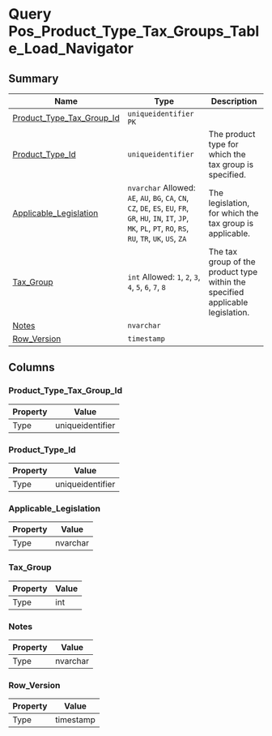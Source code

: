 # Query Pos_Product_Type_Tax_Groups_Table_Load_Navigator


## Summary

| Name | Type | Description |
| - | - | --- |
|[Product_Type_Tax_Group_Id](#product_type_tax_group_id)|`uniqueidentifier` `PK`||
|[Product_Type_Id](#product_type_id)|`uniqueidentifier` |The product type for which the tax group is specified.|
|[Applicable_Legislation](#applicable_legislation)|`nvarchar` Allowed: `AE`, `AU`, `BG`, `CA`, `CN`, `CZ`, `DE`, `ES`, `EU`, `FR`, `GR`, `HU`, `IN`, `IT`, `JP`, `MK`, `PL`, `PT`, `RO`, `RS`, `RU`, `TR`, `UK`, `US`, `ZA`|The legislation, for which the tax group is applicable.|
|[Tax_Group](#tax_group)|`int` Allowed: `1`, `2`, `3`, `4`, `5`, `6`, `7`, `8`|The tax group of the product type within the specified applicable legislation.|
|[Notes](#notes)|`nvarchar` ||
|[Row_Version](#row_version)|`timestamp` ||

## Columns

### Product_Type_Tax_Group_Id

| Property | Value |
| - | - |
|Type|uniqueidentifier|

### Product_Type_Id

| Property | Value |
| - | - |
|Type|uniqueidentifier|

### Applicable_Legislation

| Property | Value |
| - | - |
|Type|nvarchar|

### Tax_Group

| Property | Value |
| - | - |
|Type|int|

### Notes

| Property | Value |
| - | - |
|Type|nvarchar|

### Row_Version

| Property | Value |
| - | - |
|Type|timestamp|


